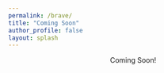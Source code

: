 ```yaml
---
permalink: /brave/
title: "Coming Soon"
author_profile: false
layout: splash
---
```

<div>
<center>
Coming Soon!
</center>
</div>